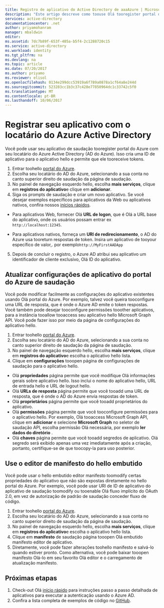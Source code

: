 ```yaml
---
title: Registro de aplicativo do Active Directory de aaaAzure | Microsoft Docs
description: "Este artigo descreve como toouse Olá tooregister portal do Azure a um aplicativo com o Active Directory do Azure"
services: active-directory
documentationcenter: .net
author: priyamohanram
manager: mbaldwin
editor: 
ms.assetid: 7dc7b89f-653f-405a-b5f4-2c1288720c15
ms.service: active-directory
ms.workload: identity
ms.tgt_pltfrm: na
ms.devlang: na
ms.topic: article
ms.date: 07/20/2017
ms.author: priyamo
ms.reviewer: elisol
ms.openlocfilehash: 0134e299dcc53919a6f789a0878a1cf64a8e244d
ms.sourcegitcommit: 523283cc1b3c37c428e77850964dc1c33742c5f0
ms.translationtype: MT
ms.contentlocale: pt-BR
ms.lasthandoff: 10/06/2017
---
```

# <a name="register-your-application-with-your-azure-active-directory-tenant"></a>Registrar seu aplicativo com o locatário do Azure Active Directory

Você pode usar seu aplicativo de saudação tooregister portal do Azure com seu locatário do Azure Active Directory (AD do Azure). Isso cria uma ID de aplicativo para o aplicativo hello e permite que ele tooreceive tokens.

1. Entrar toohello [portal do Azure](https://portal.azure.com).
2. Escolha seu locatário do AD do Azure, selecionando a sua conta no canto superior direito de saudação da página de saudação.
3. No painel de navegação esquerdo hello, escolha **mais serviços**, clique em **registros do aplicativo**e clique em **adicionar**.
4. Siga os prompts de saudação e criar um novo aplicativo. Se você desejar exemplos específicos para aplicativos da Web ou aplicativos nativos, confira nossos [inícios rápidos](active-directory-developers-guide.md).
  * Para aplicativos Web, fornecer Olá **URL de logon**, que é Olá a URL base do aplicativo, onde os usuários possam entrar ex `http://localhost:12345`.
<!--TODO: add once App ID URI is configurable: hello **App ID URI** is a unique identifier for your application. hello convention is toouse `https://<tenant-domain>/<app-name>`, e.g. `https://contoso.onmicrosoft.com/my-first-aad-app`-->
  * Para aplicativos nativos, forneça um **URI de redirecionamento**, o AD do Azure usa tooreturn respostas de token. Insira um aplicativo de tooyour específico de valor,. por exemplo`http://MyFirstAADApp`
5. Depois de concluir o registro, o Azure AD atribui seu aplicativo um identificador de cliente exclusivo, Olá ID do aplicativo.

## <a name="update-application-settings-from-hello-azure-portal"></a>Atualizar configurações de aplicativo do portal do Azure de saudação

Você pode modificar facilmente as configurações do aplicativo existentes usando Olá portal do Azure. Por exemplo, talvez você queira tooconfigure uma URL de resposta, que é onde o Azure AD emite o token respostas. Você também pode desejar tooconfigure permissões tooother aplicativos, para a instância tooallow tooaccess seu aplicativo hello Microsoft Graph API. Você pode fazer isso por meio da página de configurações do aplicativo hello.

1. Entrar toohello [portal do Azure](https://portal.azure.com).
2. Escolha seu locatário do AD do Azure, selecionando a sua conta no canto superior direito de saudação da página de saudação.
3. No painel de navegação esquerdo hello, escolha **mais serviços**, clique em **registros do aplicativo**e escolha o aplicativo hello lista.
4. Clique em **configurações** tooopen página de configurações de saudação para o aplicativo hello.
  * Olá **propriedades** página permite que você modifique Olá informações gerais sobre aplicativo hello. Isso inclui o nome do aplicativo hello, URL de entrada hello e URL de logout hello.
  * Olá **URLs de resposta** página permite que você tooadd uma URL de resposta, que é onde o AD do Azure envia respostas de token.
  * Olá **proprietários** página permite que você tooadd proprietários do aplicativo.
  * Olá **permissões** página permite que você tooconfigure permissões para o aplicativo hello. Por exemplo, Olá tooaccess Microsoft Graph API, clique em **adicionar** e selecione **Microsoft Graph** no seletor de saudação API, escolha permissão Olá necessária, por exemplo **ler dados do diretório** .
  * Olá **chaves** página permite que você tooadd segredos de aplicativo. Olá segredo será exibido apenas uma vez imediatamente após a criação, portanto, certifique-se de que toocopy-la para uso posterior.

## <a name="use-hello-inline-manifest-editor"></a>Use o editor de manifesto do hello embutido

Você pode usar o hello embutido editor manifesto toomodify certas propriedades do aplicativo que não são expostas diretamente no hello portal do Azure. Por exemplo, você pode usar URI de ID de aplicativo do aplicativo de saudação toomodify ou tooenable Olá fluxo implícito do OAuth 2.0, em vez de autorização de padrão de saudação conceder fluxo de código.

1. Entrar toohello [portal do Azure](https://portal.azure.com).
2. Escolha seu locatário do AD do Azure, selecionando a sua conta no canto superior direito de saudação da página de saudação.
3. No painel de navegação esquerdo hello, escolha **mais serviços**, clique em **registros do aplicativo**e escolha o aplicativo hello lista.
4. Clique em **manifesto** de saudação página tooopen Olá embutido manifesto editor de aplicativo.
5. Diretamente, você pode fazer alterações toohello manifesto e salvá-lo quando estiver pronto. Como alternativa, você pode baixar tooopen manifesto Olá-lo em seu favorito Olá editor e o carregamento de atualização manifesto.

## <a name="next-steps"></a>Próximas etapas

1. Check-out Olá [início rápido](active-directory-developers-guide.md) para instruções passo a passo detalhada de aplicativos para executar a autenticação usando o Azure AD.
2. Confira a lista completa de exemplos de código no [GitHub](https://github.com/azure-samples).
